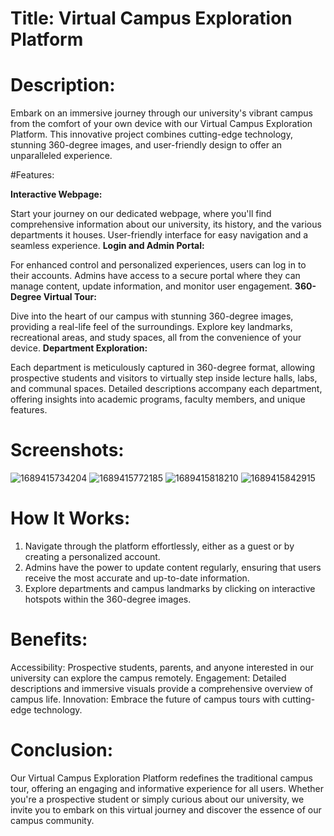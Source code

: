# Title: Virtual Campus Exploration Platform

# Description:

Embark on an immersive journey through our university's vibrant campus from the comfort of your own device with our Virtual Campus Exploration Platform. This innovative project combines cutting-edge technology, stunning 360-degree images, and user-friendly design to offer an unparalleled experience.

#Features:

**Interactive Webpage:**

Start your journey on our dedicated webpage, where you'll find comprehensive information about our university, its history, and the various departments it houses.
User-friendly interface for easy navigation and a seamless experience.
**Login and Admin Portal:**

For enhanced control and personalized experiences, users can log in to their accounts.
Admins have access to a secure portal where they can manage content, update information, and monitor user engagement.
**360-Degree Virtual Tour:**

Dive into the heart of our campus with stunning 360-degree images, providing a real-life feel of the surroundings.
Explore key landmarks, recreational areas, and study spaces, all from the convenience of your device.
**Department Exploration:**

Each department is meticulously captured in 360-degree format, allowing prospective students and visitors to virtually step inside lecture halls, labs, and communal spaces.
Detailed descriptions accompany each department, offering insights into academic programs, faculty members, and unique features.
# Screenshots:
![1689415734204](https://github.com/Hamza12378/CUI-Virtual-Campus-Tour/assets/111439617/b63e1f6b-65ec-4b20-be39-ca3a46cd7698)
![1689415772185](https://github.com/Hamza12378/CUI-Virtual-Campus-Tour/assets/111439617/d43867bd-c757-495f-8506-c552cd63bced)
![1689415818210](https://github.com/Hamza12378/CUI-Virtual-Campus-Tour/assets/111439617/3cfe1854-2e1b-4bbf-b631-9dd8525e6096)
![1689415842915](https://github.com/Hamza12378/CUI-Virtual-Campus-Tour/assets/111439617/60a54b03-5058-414b-9a63-38e2f234a06b)

# How It Works:

1. Navigate through the platform effortlessly, either as a guest or by creating a personalized account. <br>
2. Admins have the power to update content regularly, ensuring that users receive the most accurate and up-to-date information.<br>
3. Explore departments and campus landmarks by clicking on interactive hotspots within the 360-degree images.<br>
# Benefits:

Accessibility: Prospective students, parents, and anyone interested in our university can explore the campus remotely.
Engagement: Detailed descriptions and immersive visuals provide a comprehensive overview of campus life.
Innovation: Embrace the future of campus tours with cutting-edge technology.
# Conclusion:

Our Virtual Campus Exploration Platform redefines the traditional campus tour, offering an engaging and informative experience for all users. Whether you're a prospective student or simply curious about our university, we invite you to embark on this virtual journey and discover the essence of our campus community.

